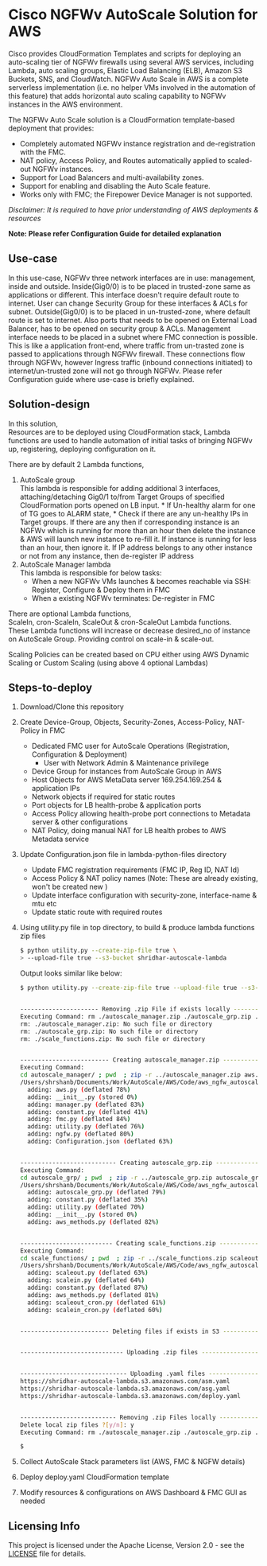 # Cisco NGFWv AutoScale Solution for AWS

Cisco provides CloudFormation Templates and scripts for deploying an auto-scaling tier of NGFWv firewalls
using several AWS services, including Lambda, auto scaling groups, Elastic Load Balancing (ELB), Amazon
S3 Buckets, SNS, and CloudWatch.
NGFWv Auto Scale in AWS is a complete serverless implementation (i.e. no helper VMs involved in the
automation of this feature) that adds horizontal auto scaling capability to NGFWv instances in the AWS
environment.<br>

The NGFWv Auto Scale solution is a CloudFormation template-based deployment that provides:

* Completely automated NGFWv instance registration and de-registration with the FMC.
* NAT policy, Access Policy, and Routes automatically applied to scaled-out NGFWv instances.
* Support for Load Balancers and multi-availability zones.
* Support for enabling and disabling the Auto Scale feature.
* Works only with FMC; the Firepower Device Manager is not supported.

*Disclaimer: It is required to have prior understanding of AWS deployments & resources*

**Note: Please refer Configuration Guide for detailed explanation**

## Use-case

In this use-case, NGFWv three network interfaces are in use: management, inside and outside.
Inside(Gig0/0) is to be placed in trusted-zone same as applications or different. This interface
doesn't require default route to internet. User can change Security Group for these interfaces & ACLs for subnet.
Outside(Gig0/0) is to be placed in un-trusted-zone, where default route is set to
internet. Also ports that needs to be opened on External Load Balancer, has to be opened on
security group & ACLs. Management interface needs to be placed in a subnet where FMC connection is possible.
This is like a application front-end, where traffic from un-trasted zone is passed to applications through NGFWv firewall.
These connections flow through NGFWv, however Ingress traffic (inbound connections initiated) to internet/un-trusted zone will not go through NGFWv.
Please refer Configuration guide where use-case is briefly explained.

## Solution-design
In this solution, <br>
Resources are to be deployed using CloudFormation stack, Lambda functions are used to
handle automation of initial tasks of bringing NGFWv up, registering, deploying configuration on it.

There are by default 2 Lambda functions,
1. AutoScale group <br>
    This lambda is responsible for adding additional 3 interfaces, attaching/detaching Gig0/1 to/from Target Groups of specified
    CloudFormation ports opened on LB input.
        * If Un-healthy alarm for one of TG goes to ALARM state,
        * Check if there are any un-healthy IPs in Target groups. If there are any then if corresponding instance is an NGFWv which is running for more than an hour
          then delete the instance & AWS will launch new instance to re-fill it.
          If instance is running for less than an hour, then ignore it.
          If IP address belongs to any other instance or not from any instance, then de-register IP address
2. AutoScale Manager lambda <br>
    This lambda is responsible for below tasks:<br>
    *   When a new NGFWv VMs launches & becomes reachable via SSH: Register, Configure & Deploy them in FMC
    *   When a existing NGFWv terminates: De-register in FMC

There are optional Lambda functions, <br>
ScaleIn, cron-ScaleIn, ScaleOut & cron-ScaleOut Lambda functions. <br>
    These Lambda functions will increase or decrease desired_no of instance on AutoScale Group. Providing control on scale-in & scale-out.

Scaling Policies can be created based on CPU either using AWS Dynamic Scaling or Custom Scaling (using above 4 optional Lambdas)

## Steps-to-deploy

1. Download/Clone this repository

1. Create Device-Group, Objects, Security-Zones, Access-Policy, NAT-Policy in FMC
    * Dedicated FMC user for AutoScale Operations (Registration, Configuration & Deployment)
        * User with Network Admin & Maintenance privilege
    * Device Group for instances from AutoScale Group in AWS
    * Host Objects for AWS MetaData server 169.254.169.254 & application IPs
    * Network objects if required for static routes
    * Port objects for LB health-probe & application ports
    * Access Policy allowing health-probe port connections to Metadata server & other configurations
    * NAT Policy, doing manual NAT for LB health probes to AWS Metadata service
1. Update Configuration.json file in lambda-python-files directory
    * Update FMC registration requirements (FMC IP, Reg ID, NAT Id)
    * Access Policy & NAT policy names (Note: These are already existing, won't be created new )
    * Update interface configuration with security-zone, interface-name & mtu etc
    * Update static route with required routes
1. Using utility.py file in top directory, to build & produce lambda functions zip files

    ```bash
    $ python utility.py --create-zip-file true \
    > --upload-file true --s3-bucket shridhar-autoscale-lambda
    ```

    Output looks similar like below:

    ```bash
    $ python utility.py --create-zip-file true --upload-file true --s3-bucket shridhar-autoscale-lambda


    ---------------------- Removing .zip File if exists locally ----------------------
    Executing Command: rm ./autoscale_manager.zip ./autoscale_grp.zip ./scale_functions.zip
    rm: ./autoscale_manager.zip: No such file or directory
    rm: ./autoscale_grp.zip: No such file or directory
    rm: ./scale_functions.zip: No such file or directory


    ------------------------- Creating autoscale_manager.zip -------------------------
    Executing Command:
    cd autoscale_manager/ ; pwd  ; zip -r ../autoscale_manager.zip aws.py __init__.py manager.py constant.py fmc.py utility.py ngfw.py Configuration.json
    /Users/shrshanb/Documents/Work/AutoScale/AWS/Code/aws_ngfw_autoscale-1.8/autoscale_manager
      adding: aws.py (deflated 78%)
      adding: __init__.py (stored 0%)
      adding: manager.py (deflated 83%)
      adding: constant.py (deflated 41%)
      adding: fmc.py (deflated 84%)
      adding: utility.py (deflated 76%)
      adding: ngfw.py (deflated 80%)
      adding: Configuration.json (deflated 63%)


    --------------------------- Creating autoscale_grp.zip ---------------------------
    Executing Command:
    cd autoscale_grp/ ; pwd  ; zip -r ../autoscale_grp.zip autoscale_grp.py constant.py utility.py __init__.py aws_methods.py
    /Users/shrshanb/Documents/Work/AutoScale/AWS/Code/aws_ngfw_autoscale-1.8/autoscale_grp
      adding: autoscale_grp.py (deflated 79%)
      adding: constant.py (deflated 35%)
      adding: utility.py (deflated 70%)
      adding: __init__.py (stored 0%)
      adding: aws_methods.py (deflated 82%)


    -------------------------- Creating scale_functions.zip --------------------------
    Executing Command:
    cd scale_functions/ ; pwd  ; zip -r ../scale_functions.zip scaleout.py scalein.py constant.py aws_methods.py scaleout_cron.py scalein_cron.py
    /Users/shrshanb/Documents/Work/AutoScale/AWS/Code/aws_ngfw_autoscale-1.8/scale_functions
      adding: scaleout.py (deflated 63%)
      adding: scalein.py (deflated 64%)
      adding: constant.py (deflated 87%)
      adding: aws_methods.py (deflated 81%)
      adding: scaleout_cron.py (deflated 61%)
      adding: scalein_cron.py (deflated 60%)


    ------------------------- Deleting files if exists in S3 -------------------------


    ----------------------------- Uploading .zip files -------------------------------


    ------------------------------ Uploading .yaml files -----------------------------
    https://shridhar-autoscale-lambda.s3.amazonaws.com/asm.yaml
    https://shridhar-autoscale-lambda.s3.amazonaws.com/asg.yaml
    https://shridhar-autoscale-lambda.s3.amazonaws.com/deploy.yaml


    --------------------------- Removing .zip Files locally -------------------------
    Delete local zip files ?[y/n]: y
    Executing Command: rm ./autoscale_manager.zip ./autoscale_grp.zip ./scale_functions.zip

    $

    ```

1. Collect AutoScale Stack parameters list (AWS, FMC & NGFW details)
1. Deploy deploy.yaml CloudFormation template
1. Modify resources & configurations on AWS Dashboard & FMC GUI as needed

## Licensing Info

This project is licensed under the Apache License, Version 2.0 - see the [LICENSE](./LICENSE) file for details.
